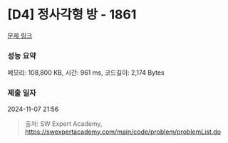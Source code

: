# [D4] 정사각형 방 - 1861 

[문제 링크](https://swexpertacademy.com/main/code/problem/problemDetail.do?contestProbId=AV5LtJYKDzsDFAXc) 

### 성능 요약

메모리: 108,800 KB, 시간: 961 ms, 코드길이: 2,174 Bytes

### 제출 일자

2024-11-07 21:56



> 출처: SW Expert Academy, https://swexpertacademy.com/main/code/problem/problemList.do